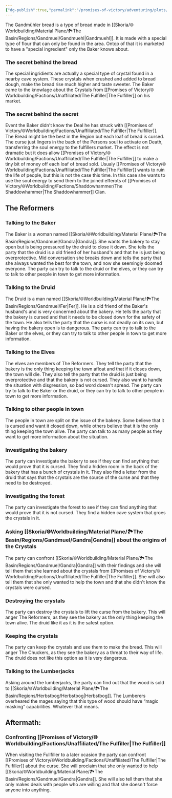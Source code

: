 ```yaml
---
{"dg-publish":true,"permalink":"/promises-of-victory/adventuring/plots/gandmuehl-bread-plot/","title":"Gandmühl Bread Plot","noteIcon":"Plot","created":"2023-01-25T02:26:53.783+01:00","updated":"2023-05-19T22:12:07.394+02:00"}
---
```



The Gandmühler bread is a type of bread made in [[Skoria/🌐Worldbuilding/Material Plane/🏞️The Basin/Regions/Gandmuel/Gandmuehl\|Gandmuehl]]. It is made with a special type of flour that can only be found in the area. Ontop of that it is marketed to have a "special ingredient" only the Baker knows about.

### The secret behind the bread

The special ingridients are actually a special type of crystal found in a nearby cave system. These crystals when crushed and added to bread dough, make the bread rise much higher and taste sweeter. The Baker came to the knowlage about the Crystals from [[Promises of Victory/🌐Worldbuilding/Factions/Unaffiliated/The Fulfiller\|The Fulfiller]] on his market.

### The secret behind the secret

Event the Baker didn't know the Deal he has struck with [[Promises of Victory/🌐Worldbuilding/Factions/Unaffiliated/The Fulfiller\|The Fulfiller]]. The Bread might be the best in the Region but each loaf of bread is cursed. The curse just lingers in the back of the Persons soul to activate on Death, transferring the soul energy to the fulfillers market. The effect is not dramatic but it does allow [[Promises of Victory/🌐Worldbuilding/Factions/Unaffiliated/The Fulfiller\|The Fulfiller]] to make a tiny bit of money off each loaf of bread sold.
Usualy [[Promises of Victory/🌐Worldbuilding/Factions/Unaffiliated/The Fulfiller\|The Fulfiller]] wants to ruin the life of people, but this is not the case this time. In this case she wants to use the soul energy to send them to the joined efferots of [[Promises of Victory/🌐Worldbuilding/Factions/Shaddowhammer/The Shaddowhammer\|The Shaddowhammer]] Clan.

## The Reformers

### Talking to the Baker

The Baker is a woman named [[Skoria/🌐Worldbuilding/Material Plane/🏞️The Basin/Regions/Gandmuel/Gandra\|Gandra]]. She wants the bakery to stay open but is being pressured by the druid to close it down. She tells the party that the druid is a old friend of her husband's and that he is just being overprotective. Mid conversation she breaks down and tells the party that she always wanted the best for the town, and now she seemingly doomed everyone.
The party can try to talk to the druid or the elves, or they can try to talk to other people in town to get more information.

### Talking to the Druid

The Druid is a man named [[Skoria/🌐Worldbuilding/Material Plane/🏞️The Basin/Regions/Gandmuel/Fer\|Fer]]. He is a old friend of the Baker's husband's and is very concerned about the bakery. He tells the party that the bakery is cursed and that it needs to be closed down for the safety of the town. He also tells the party that the curse is not deadly on its own, but having the bakery open is to dangerous.
The party can try to talk to the Baker or the elves, or they can try to talk to other people in town to get more information.

### Talking to the Elves

The elves are members of The Reformers. They tell the party that the bakery is the only thing keeping the town afloat and that if it closes down, the town will die. They also tell the party that the druid is just being overprotective and that the bakery is not cursed. They also want to handle the situation with disgression, so bad word doesn't spread.
The party can try to talk to the Baker or the druid, or they can try to talk to other people in town to get more information.

### Talking to other people in town

The people in town are split on the issue of the bakery. Some believe that it is cursed and want it closed down, while others believe that it is the only thing keeping the town alive. The party can talk to as many people as they want to get more information about the situation.

### Investigating the bakery

The party can investigate the bakery to see if they can find anything that would prove that it is cursed. They find a hidden room in the back of the bakery that has a bunch of crystals in it. They also find a letter from the druid that says that the crystals are the source of the curse and that they need to be destroyed.

### Investigating the forest

The party can investigate the forest to see if they can find anything that would prove that it is not cursed. They find a hidden cave system that groes the crystals in it.

### Asking [[Skoria/🌐Worldbuilding/Material Plane/🏞️The Basin/Regions/Gandmuel/Gandra\|Gandra]] about the origins of the Crystals

The party can confront [[Skoria/🌐Worldbuilding/Material Plane/🏞️The Basin/Regions/Gandmuel/Gandra\|Gandra]] with their findings and she will tell them that she learned about the crystals from [[Promises of Victory/🌐Worldbuilding/Factions/Unaffiliated/The Fulfiller\|The Fulfiller]]. She will also tell them that she only wanted to help the town and that she didn't know the crystals were cursed.

### Destroying the crystals

The party can destroy the crystals to lift the curse from the bakery. This will anger The Reformers, as they see the bakery as the only thing keeping the town alive. The druid like it as it is the safest option.

### Keeping the crystals

The party can keep the crystals and use them to make the bread. This will anger The Chuckers, as they see the bakery as a threat to their way of life. The druid does not like this option as it is very dangerous.



### Talking to the Lumberjacks

Asking around the lumberjacks, the party can find out that the wood is sold to [[Skoria/🌐Worldbuilding/Material Plane/🏞️The Basin/Regions/Herbstbog/Herbstbog\|Herbstbog]]. The Lumberers overheared the mages saying that this type of wood should have “magic masking” capabilities. Whatever that means.


## Aftermath:

### Confronting [[Promises of Victory/🌐Worldbuilding/Factions/Unaffiliated/The Fulfiller\|The Fulfiller]]

When visiting the Fullfiller to a later ocasion the party can confront [[Promises of Victory/🌐Worldbuilding/Factions/Unaffiliated/The Fulfiller\|The Fulfiller]] about the curse. She will proclaim that she only wanted to help [[Skoria/🌐Worldbuilding/Material Plane/🏞️The Basin/Regions/Gandmuel/Gandra\|Gandra]]. She will also tell them that she only makes deals with people who are willing and that she doesn't force anyone into anything.  
